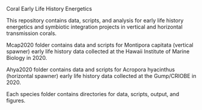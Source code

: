 Coral Early Life History Energetics

This repository contains data, scripts, and analysis for early life history energetics and symbiotic integration projects in vertical and horizontal transmission corals.  

Mcap2020 folder contains data and scripts for Montipora capitata (vertical spawner) early life history data collected at the Hawaii Institute of Marine Biology in 2020.  

Ahya2020 folder contains data and scripts for Acropora hyacinthus (horizontal spawner) early life history data collected at the Gump/CRIOBE in 2020.  

Each species folder contains directories for data, scripts, output, and figures.  
 

